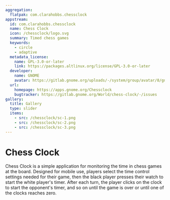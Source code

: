 ```yaml
---
aggregation:
  flatpak: com.clarahobbs.chessclock
appstream:
  id: com.clarahobbs.chessclock
  name: Chess Clock
  icon: /chessclock/logo.svg
  summary: Timed chess games
  keywords:
    - circle
    - adaptive
  metadata_license:
    name: GPL-3.0-or-later
    link: https://packages.altlinux.org/license/GPL-3.0-or-later
  developer:
    name: GNOME
    avatar: https://gitlab.gnome.org/uploads/-/system/group/avatar/8/gnomelogo.png?width=48
  url:
    homepage: https://apps.gnome.org/Chessclock
    bugtracker: https://gitlab.gnome.org/World/chess-clock/-/issues
gallery:
  title: Gallery
  type: slider
  items:
    - src: /chessclock/sc-1.png
    - src: /chessclock/sc-2.png
    - src: /chessclock/sc-3.png
---
```


# Chess Clock

Chess Clock is a simple application for monitoring the time in chess games at the board. Designed for mobile use, players select the time control settings needed for their game, then the black player presses their watch to start the white player's timer. After each turn, the player clicks on the clock to start the opponent's timer, and so on until the game is over or until one of the clocks reaches zero.

<AGWGallery />

<!--@include: @en/apps/.parts/install/content-flatpak.md-->
